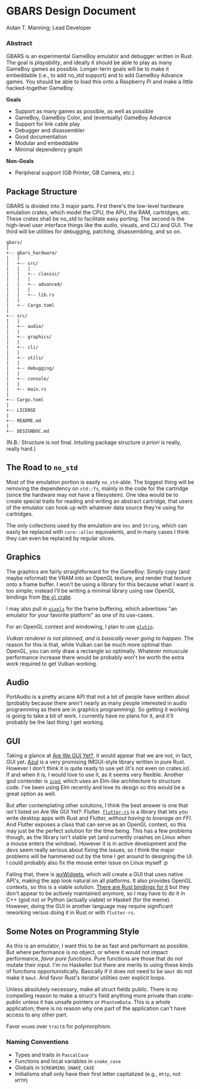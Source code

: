 GBARS Design Document
===

Aidan T. Manning; Lead Developer

### Abstract
GBARS is an experimental GameBoy emulator and debugger written in Rust. The goal
is *playability*, and ideally it should be able to play as many GameBoy games as
possible. Longer-term goals will be to make it embeddable (i.e., to add no\_std 
support) and to add GameBoy Advance games. You should be able to load this onto a 
Raspberry Pi and make a little hacked-together GameBoy.

**Goals**
- Support as many games as possible, as well as possible
- GameBoy, GameBoy Color, and (eventually) GameBoy Advance
- Support for link cable play
- Debugger and disassembler
- Good documentation
- Modular and embeddable
- Minimal dependency graph

**Non-Goals**
- Peripheral support (GB Printer, GB Camera, etc.)

## Package Structure

GBARS is divided into 3 major parts. First there's the low-level hardware emulation
crates, which model the CPU, the APU, the RAM, cartridges, etc. These crates shall be
no\_std to facilitate easy porting. The second is the high-level user interface things
like the audio, visuals, and CLI and GUI. The third will be utilities for debugging, 
patching, disassembling, and so on. 

```
gbars/
|
+-- gbars_hardware/
|   |
|   +-- src/
|   |   |
|   |   +-- classic/
|   |   |
|   |   +-- advanced/
|   |   |
|   |   +-- lib.rs
|   |
|   +-- Cargo.toml
|
+-- src/
|   |
|   +-- audio/
|   |
|   +-- graphics/
|   |
|   +-- cli/
|   |
|   +-- utils/
|   |
|   +-- debugging/
|   |
|   +-- console/
|   |
|   +-- main.rs
|
+-- Cargo.toml
|
+-- LICENSE
|
+-- README.md
|
+-- DESIGNDOC.md
```
(N.B.: Structure is not final. Intuiting package structure *a priori* is really, really hard.)

## The Road to `no_std`

Most of the emulation portion is easily `no_std`-able. The biggest thing will be
removing the dependency on `std::fs`, mainly in the code for the cartridge (since 
the hardware may not have a filesystem). One idea would be to create special traits
for reading and writing an abstract cartridge, that users of the emulator can hook up
with whatever data source they're using for cartridges.

The only collections used by the emulation are `Vec` and `String`, which can easily
be replaced with `core::alloc` equivalents, and in many cases I think they can even be
replaced by regular slices.

## Graphics

The graphics are fairly straightforward for the GameBoy: Simply copy (and maybe 
reformat) the VRAM into an OpenGL texture, and render that texture onto a frame buffer.
I won't be using a library for this because what I want is too simple; instead I'll be
writing a minimal library using raw OpenGL bindings from [the `gl` crate](https://docs.rs/gl/0.14.0/gl/).

I may also pull in [`pixels`](https://docs.rs/pixels/0.0.2/pixels/) for the frame
buffering, which advertises "an emulator for your favorite platform" as one of its 
use-cases.

For an OpenGL context and windowing, I plan to use [`glutin`](https://docs.rs/glutin/0.23.0/glutin/).

*Vulkan renderer is not planned, and is basically never going to happen.* The reason for
this is that, while Vulkan can be much more optimal than OpenGL, you can only draw a
rectangle so optimally. Whatever minuscule performance increase there would be probably
won't be worth the extra work required to get Vulkan working.

## Audio

PortAudio is a pretty arcane API that not a lot of people have written about (probably 
because there aren't nearly as many people interested in audio programming as there are
in graphics programming). So getting it working is going to take a bit of work. I
currently have no plans for it, and it'll probably be the last thing I get working.

## GUI

Taking a glance at [Are We GUI Yet?](https://areweguiyet.com/), it would appear that we are
not, in fact, GUI yet. [Azul](https://azul.rs/) is a very promising IMGUI-style library written in pure Rust. However
I don't think it is quite ready to use yet (it's not even on crates.io). If and when it is, I would love to use it, as it seems
very flexible. Another god contender is [`iced`](https://github.com/hecrj/iced), which uses an Elm-like architecture to
structure code. I've been using Elm recently and love its design so this would be a great option as well.

But after contemplating other solutions, I think the best answer is one that isn't listed on Are We GUI Yet?: Flutter. 
[`flutter-rs`](https://github.com/flutter-rs/flutter-rs) is a library that lets you write desktop
apps with Rust and Flutter, *without having to leverage an FFI*. And Flutter exposes a class that can serve as an OpenGL
context, so this may just be the perfect solution for the time being. This has a few problems though, as the library 
isn't stable yet (and currently crashes on Linux when a mouse enters the window). However it is in active development and the
devs seem really serious about fixing the issues, so I think the major problems will be hammered out by the time I get
around to designing the UI. I could probably also fix the mouse enter issue on Linux myself :p 

Failing that, there is [wxWidgets](https://www.wxwidgets.org/), which will create a GUI that uses
native API's, making the app look natural on all platforms. It also provides OpenGL contexts, so 
this is a viable solution. [There are Rust bindings for it](https://github.com/kenz-gelsoft/wxRust)
but they don't appear to be actively maintained anymore, so I may have to do it in C++ (god no) or
Python (actually viable) or Haskell (for the meme). However, doing the GUI in another language may
require significant reworking versus doing it in Rust or with `flutter-rs`.

## Some Notes on Programming Style

As this is an emulator, I want this to be as fast and performant as possible. But where performance is no object, or
where it would not impact performance, *favor pure functions*. Pure functions are those that do not mutate their input.
I'm no Haskeller but there are merits to using these kinds of functions opportunistically. Basically if it does not need
to be `&mut` do not make it `&mut`. And favor Rust's iterator utilities over explicit loops.

Unless absolutely necessary, make all struct fields public. There is no compelling reason to make a struct's field
anything more private than crate-public unless it has unsafe pointers or `PhantomData`. This is a whole application; 
there is no reason why one part of the application can't have access to any other part.

Favor `enum`s over `trait`s for polymorphism.

### Naming Conventions

- Types and traits in `PascalCase`
- Functions and local variables in `snake_case`
- Globals in `SCREAMING_SNAKE_CASE`
- Initialisms shall only have their first letter capitalized (e.g., `Http`, not `HTTP`)